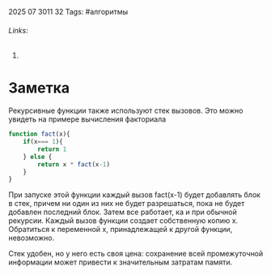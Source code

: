 2025 07 3011 32
Tags: #алгоритмы 
###### Links: 
1) 
# Заметка
Рекурсивные функции также используют стек вызовов. Это можно увидеть на примере вычисления факториала
```js
function fact(x){
	if(x=== 1){
		return 1
	} else {
		return x * fact(x-1)
	}
}
```
При запуске этой функции  каждый вызов fact(x-1) будет добавлять блок в стек, причем ни один из них не будет разрешаться, пока не будет добавлен последний блок. Затем все работает, ка и при обычной рекурсии.
Каждый вызов функции создает собственную копию x. Обратиться к переменной x, принадлежащей к другой функции, невозможно.

Стек удобен, но у него есть своя цена: сохранение всей промежуточной информации может привести к значительным затратам памяти. 